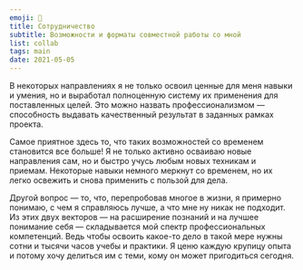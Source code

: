 ```yaml
---
emoji: 🤝
title: Сотрудничество
subtitle: Возможности и форматы совместной работы со мной
list: collab
tags: main
date: 2021-05-05
---
```


В некоторых направлениях я не только освоил ценные для меня навыки и умения, но и выработал полноценную систему их применения для поставленных целей. Это можно назвать профессионализмом — способность выдавать качественный результат в заданных рамках проекта.

Самое приятное здесь то, что таких возможностей со временем становится все больше! Я не только активно осваиваю новые направления сам, но и быстро учусь любым новых техникам и приемам. Некоторые навыки немного меркнут со временем, но их легко освежить и снова применить с пользой для дела. 

Другой вопрос — то, что, перепробовав многое в жизни, я примерно понимаю, с чем я справляюсь лучше, а что мне ну никак не подходит. Из этих двух векторов — на расширение познаний и на лучшее понимание себя — складывается мой спектр профессиональных компетенций. Ведь чтобы освоить какое-то дело в такой мере нужны сотни и тысячи часов учебы и практики. Я ценю каждую крупицу опыта и потому хочу делиться им с теми, кому он может пригодиться сегодня.


